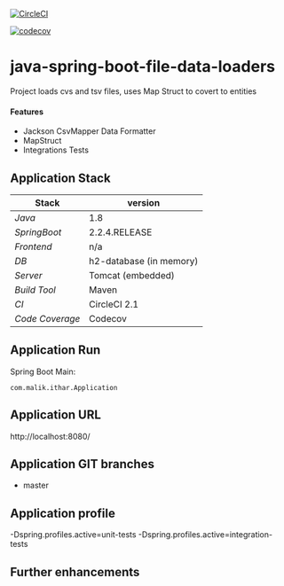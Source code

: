 [![CircleCI](https://circleci.com/gh/Ithar/java-spring-boot-file-data-loader/tree/master.svg?style=svg)](https://circleci.com/gh/Ithar/java-spring-boot-file-data-loader/tree/master)

[![codecov](https://codecov.io/gh/Ithar/java-spring-boot-file-data-loader/branch/master/graph/badge.svg)](https://codecov.io/gh/Ithar/java-spring-boot-file-data-loader)

# java-spring-boot-file-data-loaders
Project loads cvs and tsv files, uses Map Struct to covert to entities  

#### Features 
- Jackson CsvMapper Data Formatter
- MapStruct
- Integrations Tests 

## 

## Application Stack

Stack  | version |
--- | --- |  
*Java* | 1.8
*SpringBoot* |  2.2.4.RELEASE
*Frontend* | n/a 
*DB* | h2-database (in memory)
*Server* | Tomcat (embedded)
*Build Tool* | Maven
*CI* | CircleCI 2.1 
*Code Coverage* | Codecov

## Application Run
Spring Boot Main:
 
`com.malik.ithar.Application`
  
## Application URL
http://localhost:8080/
 

## Application GIT branches
- master

## Application profile
-Dspring.profiles.active=unit-tests
-Dspring.profiles.active=integration-tests

## Further enhancements 
